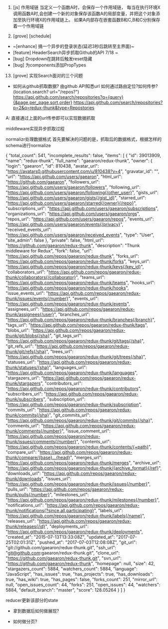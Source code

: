 1. [js] 作用域链
当定义一个函数A时，会保存一个作用域链，
每当在执行环境X调用函数A时,会创建一个新的对象保存该函数A的局部变量，并把这个对象添加至执行环境X的作用域链上。
如果A内部存在嵌套函数B和C,B和C分别保存着一个作用域链


100. [grove] [schedule]
+ ~[enhance] 搞一个异步的登录状态(延迟3秒后跳转至主界面)~
+ [feature] HeaderSearch异步抓取Github的API 7/18 ~
+ [bug] Dropdown在跳转后触发reset隐藏
+ [bug] 为components添加PropTypes

13. [grove] 实现Search面对的三个问题
+ 如何从github抓取数据?
由github API知悉url
  如何通过路由定位?如何传参?(location.search? url="/repos?")
  https://api.github.com/search/repositories?q={query}{&page,per_page,sort,order}
  https://api.github.com/search/repositories?p=2&q=redux-thunk&type=Repostories

A: 直接通过上面的url传参即可以实现数据抓取

middleware实现异步抓取过程

normalizr处理数据格式
  首先要解决的问题的是，抓取后的数据格式，根据怎样的schema进行normalize

  {
  "total_count": 541,
  "incomplete_results": false,
  "items": [
    {
      "id": 39013909,
      "name": "redux-thunk",
      "full_name": "gaearon/redux-thunk",
      "owner": {
        "login": "gaearon",
        "id": 810438,
        "avatar_url": "https://avatars0.githubusercontent.com/u/810438?v=4",
        "gravatar_id": "",
        "url": "https://api.github.com/users/gaearon",
        "html_url": "https://github.com/gaearon",
        "followers_url": "https://api.github.com/users/gaearon/followers",
        "following_url": "https://api.github.com/users/gaearon/following{/other_user}",
        "gists_url": "https://api.github.com/users/gaearon/gists{/gist_id}",
        "starred_url": "https://api.github.com/users/gaearon/starred{/owner}{/repo}",
        "subscriptions_url": "https://api.github.com/users/gaearon/subscriptions",
        "organizations_url": "https://api.github.com/users/gaearon/orgs",
        "repos_url": "https://api.github.com/users/gaearon/repos",
        "events_url": "https://api.github.com/users/gaearon/events{/privacy}",
        "received_events_url": "https://api.github.com/users/gaearon/received_events",
        "type": "User",
        "site_admin": false
      },
      "private": false,
      "html_url": "https://github.com/gaearon/redux-thunk",
      "description": "Thunk middleware for Redux",
      "fork": false,
      "url": "https://api.github.com/repos/gaearon/redux-thunk",
      "forks_url": "https://api.github.com/repos/gaearon/redux-thunk/forks",
      "keys_url": "https://api.github.com/repos/gaearon/redux-thunk/keys{/key_id}",
      "collaborators_url": "https://api.github.com/repos/gaearon/redux-thunk/collaborators{/collaborator}",
      "teams_url": "https://api.github.com/repos/gaearon/redux-thunk/teams",
      "hooks_url": "https://api.github.com/repos/gaearon/redux-thunk/hooks",
      "issue_events_url": "https://api.github.com/repos/gaearon/redux-thunk/issues/events{/number}",
      "events_url": "https://api.github.com/repos/gaearon/redux-thunk/events",
      "assignees_url": "https://api.github.com/repos/gaearon/redux-thunk/assignees{/user}",
      "branches_url": "https://api.github.com/repos/gaearon/redux-thunk/branches{/branch}",
      "tags_url": "https://api.github.com/repos/gaearon/redux-thunk/tags",
      "blobs_url": "https://api.github.com/repos/gaearon/redux-thunk/git/blobs{/sha}",
      "git_tags_url": "https://api.github.com/repos/gaearon/redux-thunk/git/tags{/sha}",
      "git_refs_url": "https://api.github.com/repos/gaearon/redux-thunk/git/refs{/sha}",
      "trees_url": "https://api.github.com/repos/gaearon/redux-thunk/git/trees{/sha}",
      "statuses_url": "https://api.github.com/repos/gaearon/redux-thunk/statuses/{sha}",
      "languages_url": "https://api.github.com/repos/gaearon/redux-thunk/languages",
      "stargazers_url": "https://api.github.com/repos/gaearon/redux-thunk/stargazers",
      "contributors_url": "https://api.github.com/repos/gaearon/redux-thunk/contributors",
      "subscribers_url": "https://api.github.com/repos/gaearon/redux-thunk/subscribers",
      "subscription_url": "https://api.github.com/repos/gaearon/redux-thunk/subscription",
      "commits_url": "https://api.github.com/repos/gaearon/redux-thunk/commits{/sha}",
      "git_commits_url": "https://api.github.com/repos/gaearon/redux-thunk/git/commits{/sha}",
      "comments_url": "https://api.github.com/repos/gaearon/redux-thunk/comments{/number}",
      "issue_comment_url": "https://api.github.com/repos/gaearon/redux-thunk/issues/comments{/number}",
      "contents_url": "https://api.github.com/repos/gaearon/redux-thunk/contents/{+path}",
      "compare_url": "https://api.github.com/repos/gaearon/redux-thunk/compare/{base}...{head}",
      "merges_url": "https://api.github.com/repos/gaearon/redux-thunk/merges",
      "archive_url": "https://api.github.com/repos/gaearon/redux-thunk/{archive_format}{/ref}",
      "downloads_url": "https://api.github.com/repos/gaearon/redux-thunk/downloads",
      "issues_url": "https://api.github.com/repos/gaearon/redux-thunk/issues{/number}",
      "pulls_url": "https://api.github.com/repos/gaearon/redux-thunk/pulls{/number}",
      "milestones_url": "https://api.github.com/repos/gaearon/redux-thunk/milestones{/number}",
      "notifications_url": "https://api.github.com/repos/gaearon/redux-thunk/notifications{?since,all,participating}",
      "labels_url": "https://api.github.com/repos/gaearon/redux-thunk/labels{/name}",
      "releases_url": "https://api.github.com/repos/gaearon/redux-thunk/releases{/id}",
      "deployments_url": "https://api.github.com/repos/gaearon/redux-thunk/deployments",
      "created_at": "2015-07-13T13:33:08Z",
      "updated_at": "2017-07-25T02:01:31Z",
      "pushed_at": "2017-07-03T12:08:08Z",
      "git_url": "git://github.com/gaearon/redux-thunk.git",
      "ssh_url": "git@github.com:gaearon/redux-thunk.git",
      "clone_url": "https://github.com/gaearon/redux-thunk.git",
      "svn_url": "https://github.com/gaearon/redux-thunk",
      "homepage": null,
      "size": 42,
      "stargazers_count": 5884,
      "watchers_count": 5884,
      "language": "JavaScript",
      "has_issues": true,
      "has_projects": true,
      "has_downloads": true,
      "has_wiki": true,
      "has_pages": false,
      "forks_count": 251,
      "mirror_url": null,
      "open_issues_count": 44,
      "forks": 251,
      "open_issues": 44,
      "watchers": 5884,
      "default_branch": "master",
      "score": 128.05264
    }
  ]
}



reducer更新该部分的state

+ 拿到数据后如何做展现?

+ 如何做分页?
